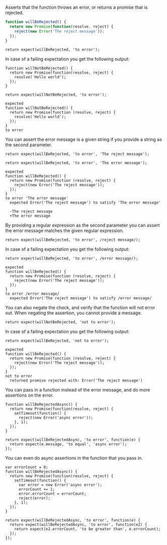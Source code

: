 Asserts that the function throws an error, or returns a promise that
is rejected.

```js
function willBeRejected() {
  return new Promise(function(resolve, reject) {
    reject(new Error('The reject message'));
  });
}
```

```js#async:true
return expect(willBeRejected, 'to error');
```

In case of a failing expectation you get the following output:

```js#async:true
function willNotBeRejected() {
  return new Promise(function(resolve, reject) {
    resolve('Hello world');
  });
}

return expect(willNotBeRejected, 'to error');
```

```output
expected
function willNotBeRejected() {
  return new Promise(function (resolve, reject) {
    resolve('Hello world');
  });
}
to error
```

You can assert the error message is a given string if you provide a
string as the second parameter.

```js#async:true
return expect(willBeRejected, 'to error', 'The reject message');
```

```js#async:true
return expect(willBeRejected, 'to error', 'The error message');
```

```output
expected
function willBeRejected() {
  return new Promise(function (resolve, reject) {
    reject(new Error('The reject message'));
  });
}
to error 'The error message'
  expected Error('The reject message') to satisfy 'The error message'

  -The reject message
  +The error message
```

By providing a regular expression as the second parameter you can
assert the error message matches the given regular expression.

```js#async:true
return expect(willBeRejected, 'to error', /reject message/);
```

In case of a failing expectation you get the following output:

```js#async:true
return expect(willBeRejected, 'to error', /error message/);
```

```output
expected
function willBeRejected() {
  return new Promise(function (resolve, reject) {
    reject(new Error('The reject message'));
  });
}
to error /error message/
  expected Error('The reject message') to satisfy /error message/
```

You can also negate the check, and verify that the function will not
error out. When negating the assertion, you cannot provide a message.

```js#async:true
return expect(willNotBeRejected, 'not to error');
```

In case of a failing expectation you get the following output:

```js#async:true
return expect(willBeRejected, 'not to error');
```

```output
expected
function willBeRejected() {
  return new Promise(function (resolve, reject) {
    reject(new Error('The reject message'));
  });
}
not to error
  returned promise rejected with: Error('The reject message')
```

You can pass in a function instead of the error message, and do more
assertions on the error.

```js#async:true
function willBeRejectedAsync() {
  return new Promise(function(resolve, reject) {
    setTimeout(function() {
      reject(new Error('async error'));
    }, 1);
  });
}

return expect(willBeRejectedAsync, 'to error', function(e) {
  return expect(e.message, 'to equal', 'async error');
});
```

You can even do async assertions in the function that you pass in.

```js#async:true
var errorCount = 0;
function willBeRejectedAsync() {
  return new Promise(function(resolve, reject) {
    setTimeout(function() {
      var error = new Error('async error');
      errorCount += 1;
      error.errorCount = errorCount;
      reject(error);
    }, 1);
  });
}

return expect(willBeRejectedAsync, 'to error', function(e) {
  return expect(willBeRejectedAsync, 'to error', function(e2) {
    return expect(e2.errorCount, 'to be greater than', e.errorCount);
  });
});
```
